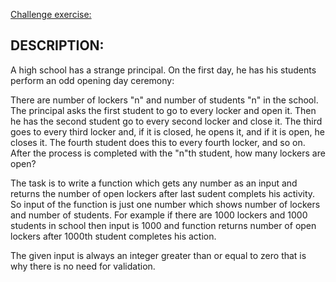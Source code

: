 [Challenge exercise:](https://www.codewars.com/kata/55fc061cc4f485a39900001f/train/ruby)

## DESCRIPTION:

A high school has a strange principal. On the first day, he has his students perform an odd opening day ceremony:

There are number of lockers "n" and number of students "n" in the school. The principal asks the first student to go to every locker and open it. Then he has the second student go to every second locker and close it. The third goes to every third locker and, if it is closed, he opens it, and if it is open, he closes it. The fourth student does this to every fourth locker, and so on. After the process is completed with the "n"th student, how many lockers are open?

The task is to write a function which gets any number as an input and returns the number of open lockers after last sudent complets his activity. So input of the function is just one number which shows number of lockers and number of students. For example if there are 1000 lockers and 1000 students in school then input is 1000 and function returns number of open lockers after 1000th student completes his action.

The given input is always an integer greater than or equal to zero that is why there is no need for validation.

